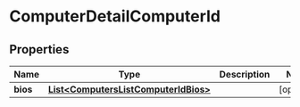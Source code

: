 # ComputerDetailComputerId

## Properties
Name | Type | Description | Notes
------------ | ------------- | ------------- | -------------
**bios** | [**List&lt;ComputersListComputerIdBios&gt;**](ComputersListComputerIdBios.md) |  |  [optional]
